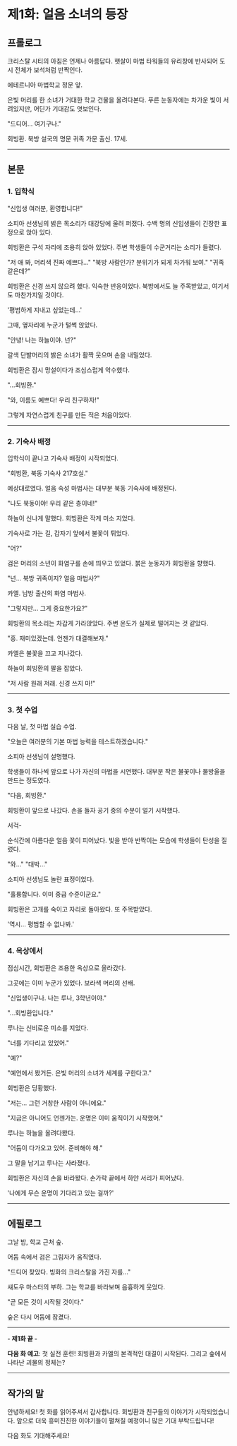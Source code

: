 # 제1화: 얼음 소녀의 등장

## 프롤로그

크리스탈 시티의 아침은 언제나 아름답다. 햇살이 마법 타워들의 유리창에 반사되어 도시 전체가 보석처럼 반짝인다.

에테르니아 마법학교 정문 앞.

은빛 머리를 한 소녀가 거대한 학교 건물을 올려다본다. 푸른 눈동자에는 차가운 빛이 서려있지만, 어딘가 기대감도 엿보인다.

"드디어... 여기구나."

회빙환. 북방 설국의 명문 귀족 가문 출신. 17세.

---

## 본문

### 1. 입학식

"신입생 여러분, 환영합니다!"

소피아 선생님의 밝은 목소리가 대강당에 울려 퍼졌다. 수백 명의 신입생들이 긴장한 표정으로 앉아 있다.

회빙환은 구석 자리에 조용히 앉아 있었다. 주변 학생들이 수군거리는 소리가 들렸다.

"저 애 봐, 머리색 진짜 예쁘다..."
"북방 사람인가? 분위기가 되게 차가워 보여."
"귀족 같은데?"

회빙환은 신경 쓰지 않으려 했다. 익숙한 반응이었다. 북방에서도 늘 주목받았고, 여기서도 마찬가지일 것이다.

'평범하게 지내고 싶었는데...'

그때, 옆자리에 누군가 털썩 앉았다.

"안녕! 나는 하늘이야. 넌?"

갈색 단발머리의 밝은 소녀가 활짝 웃으며 손을 내밀었다.

회빙환은 잠시 망설이다가 조심스럽게 악수했다.

"...회빙환."

"와, 이름도 예쁘다! 우리 친구하자!"

그렇게 자연스럽게 친구를 만든 적은 처음이었다.

---

### 2. 기숙사 배정

입학식이 끝나고 기숙사 배정이 시작되었다.

"회빙환, 북동 기숙사 217호실."

예상대로였다. 얼음 속성 마법사는 대부분 북동 기숙사에 배정된다.

"나도 북동이야! 우리 같은 층이네!"

하늘이 신나게 말했다. 회빙환은 작게 미소 지었다.

기숙사로 가는 길, 갑자기 앞에서 불꽃이 튀었다.

"어?"

검은 머리의 소년이 화염구를 손에 띄우고 있었다. 붉은 눈동자가 회빙환을 향했다.

"넌... 북방 귀족이지? 얼음 마법사?"

카엘. 남방 출신의 화염 마법사.

"그렇지만... 그게 중요한가요?"

회빙환의 목소리는 차갑게 가라앉았다. 주변 온도가 실제로 떨어지는 것 같았다.

"흥. 재미있겠는데. 언젠가 대결해보자."

카엘은 불꽃을 끄고 지나갔다.

하늘이 회빙환의 팔을 잡았다.

"저 사람 원래 저래. 신경 쓰지 마!"

---

### 3. 첫 수업

다음 날, 첫 마법 실습 수업.

"오늘은 여러분의 기본 마법 능력을 테스트하겠습니다."

소피아 선생님이 설명했다.

학생들이 하나씩 앞으로 나가 자신의 마법을 시연했다. 대부분 작은 불꽃이나 물방울을 만드는 정도였다.

"다음, 회빙환."

회빙환이 앞으로 나갔다. 손을 들자 공기 중의 수분이 얼기 시작했다.

서걱-

순식간에 아름다운 얼음 꽃이 피어났다. 빛을 받아 반짝이는 모습에 학생들이 탄성을 질렀다.

"와..."
"대박..."

소피아 선생님도 놀란 표정이었다.

"훌륭합니다. 이미 중급 수준이군요."

회빙환은 고개를 숙이고 자리로 돌아왔다. 또 주목받았다.

'역시... 평범할 수 없나봐.'

---

### 4. 옥상에서

점심시간, 회빙환은 조용한 옥상으로 올라갔다.

그곳에는 이미 누군가 있었다. 보라색 머리의 선배.

"신입생이구나. 나는 루나, 3학년이야."

"...회빙환입니다."

루나는 신비로운 미소를 지었다.

"너를 기다리고 있었어."

"예?"

"예언에서 봤거든. 은빛 머리의 소녀가 세계를 구한다고."

회빙환은 당황했다.

"저는... 그런 거창한 사람이 아니에요."

"지금은 아니어도 언젠가는. 운명은 이미 움직이기 시작했어."

루나는 하늘을 올려다봤다.

"어둠이 다가오고 있어. 준비해야 해."

그 말을 남기고 루나는 사라졌다.

회빙환은 자신의 손을 바라봤다. 손가락 끝에서 하얀 서리가 피어났다.

'나에게 무슨 운명이 기다리고 있는 걸까?'

---

## 에필로그

그날 밤, 학교 근처 숲.

어둠 속에서 검은 그림자가 움직였다.

"드디어 찾았다. 빙화의 크리스탈을 가진 자를..."

섀도우 마스터의 부하. 그는 학교를 바라보며 음흉하게 웃었다.

"곧 모든 것이 시작될 것이다."

숲은 다시 어둠에 잠겼다.

---

**- 제1화 끝 -**

**다음 화 예고**: 첫 실전 훈련! 회빙환과 카엘의 본격적인 대결이 시작된다. 그리고 숲에서 나타난 괴물의 정체는?

---

## 작가의 말
안녕하세요! 첫 화를 읽어주셔서 감사합니다. 회빙환과 친구들의 이야기가 시작되었습니다. 앞으로 더욱 흥미진진한 이야기들이 펼쳐질 예정이니 많은 기대 부탁드립니다!

다음 화도 기대해주세요!
